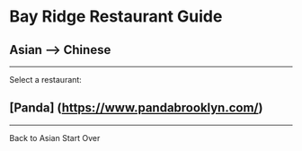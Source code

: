 # Bay Ridge Restaurant Guide
## Asian --> Chinese
---
Select a restaurant:
## [Panda] (https://www.pandabrooklyn.com/)
---
Back to Asian
Start Over
